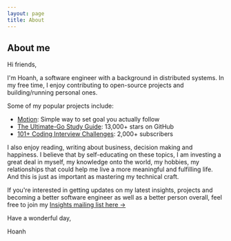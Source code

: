 ```yaml
---
layout: page
title: About
---
```


## About me

Hi friends,

I'm Hoanh, a software engineer with a background in distributed systems. In my
free time, I enjoy contributing to open-source projects and building/running personal ones.

Some of my popular projects include:
- [Motion](https://motion.hoanhan.co/): Simple way to set goal you actually follow
- [The Ultimate-Go Study Guide](https://github.com/hoanhan101/ultimate-go): 13,000+ stars on GitHub
- [101+ Coding Interview Challenges](https://github.com/hoanhan101/algo): 2,000+ subscribers

I also enjoy reading, writing about business, decision making
and happiness. I believe that by self-educating on these topics, I am investing
a great deal in myself, my knowledge onto the world, my hobbies, my relationships
that could help me live a more meaningful and fulfilling life. And this is just
as important as mastering my technical craft.

If you're interested in getting updates on my latest insights, projects and
becoming a better software engineer as well as a better person overall, feel
free to join my [Insights mailing list here →](https://mailchi.mp/579f9d6927dd/hoanhanco)

Have a wonderful day,

Hoanh
